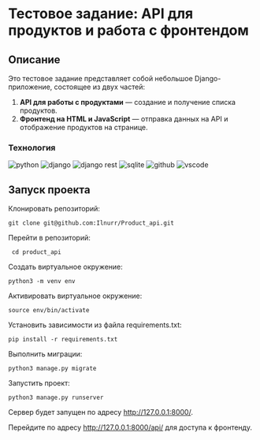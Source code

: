 # Тестовое задание: API для продуктов и работа с фронтендом 

## Описание 
Это тестовое задание представляет собой небольшое Django-приложение, состоящее из двух частей:
1. **API для работы с продуктами** — создание и получение списка продуктов.
2. **Фронтенд на HTML и JavaScript** — отправка данных на API и отображение продуктов на странице. 

### Технология 
![python](https://img.shields.io/badge/Python-100000?style=for-the-badge&logo=python&logoColor=white) ![django](https://img.shields.io/badge/django-100000?style=for-the-badge&logo=django&logoColor=white) ![django rest](https://img.shields.io/badge/django%20rest-100000?style=for-the-badge&logo=django&logoColor=white) ![sqlite](https://img.shields.io/badge/SQLite-100000?style=for-the-badge&logo=sqlite&logoColor=white) ![github](https://img.shields.io/badge/GitHub-100000?style=for-the-badge&logo=github&logoColor=white) ![vscode](https://img.shields.io/badge/VSCode-100000?style=for-the-badge&logo=visual%20studio%20code&logoColor=white)

## Запуск проекта 
Клонировать репозиторий:

```
git clone git@github.com:Ilnurr/Product_api.git
```

Перейти в репозиторий:

```
 cd product_api
```

Создать виртуальное окружение:

```
python3 -m venv env
```

Активировать виртуальное окружение:

```
source env/bin/activate 
```

Установить зависимости из файла requirements.txt:

```
pip install -r requirements.txt 
```
 
Выполнить миграции:

```
python3 manage.py migrate 
```

Запустить проект:

```
python3 manage.py runserver
```
Сервер будет запущен по адресу http://127.0.0.1:8000/.

Перейдите по адресу http://127.0.0.1:8000/api/ для доступа к фронтенду.

